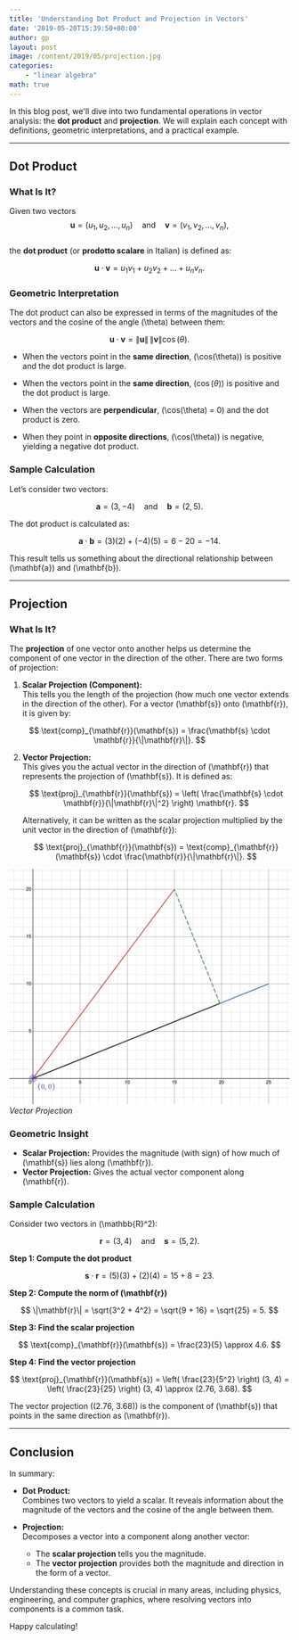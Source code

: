 ```yaml
---
title: 'Understanding Dot Product and Projection in Vectors'
date: '2019-05-20T15:39:50+00:00'
author: gp
layout: post
image: /content/2019/05/projection.jpg
categories:
    - "linear algebra"
math: true
---
```


In this blog post, we'll dive into two fundamental operations in vector analysis: the
**dot product** and **projection**. We will explain each concept with definitions, 
geometric interpretations, and a practical example.

---

## Dot Product

### What Is It?

Given two vectors  
$$
\mathbf{u} = (u_1, u_2, \dots, u_n) \quad \text{and} \quad \mathbf{v} = (v_1, v_2, \dots, v_n),
$$  
the **dot product** (or **prodotto scalare** in Italian) is defined as:

$$
\mathbf{u} \cdot \mathbf{v} = u_1 v_1 + u_2 v_2 + \dots + u_n v_n.
$$

### Geometric Interpretation

The dot product can also be expressed in terms of the magnitudes of the vectors and the cosine of the angle \(\theta\) between them:

$$
\mathbf{u} \cdot \mathbf{v} = \|\mathbf{u}\| \, \|\mathbf{v}\| \cos(\theta).
$$

- When the vectors point in the **same direction**, \(\cos(\theta)\) is positive and the dot product is large.
- When the vectors point in the **same direction**, $(\cos(\theta))$ is positive and the dot product is large.

- When the vectors are **perpendicular**, \(\cos(\theta) = 0\) and the dot product is zero.
- When they point in **opposite directions**, \(\cos(\theta)\) is negative, yielding a negative dot product.

### Sample Calculation

Let’s consider two vectors:

$$
\mathbf{a} = (3, -4) \quad \text{and} \quad \mathbf{b} = (2, 5).
$$

The dot product is calculated as:

$$
\mathbf{a} \cdot \mathbf{b} = (3)(2) + (-4)(5) = 6 - 20 = -14.
$$

This result tells us something about the directional relationship between \(\mathbf{a}\) and \(\mathbf{b}\).

---

## Projection

### What Is It?

The **projection** of one vector onto another helps us determine the component of one vector in the direction of the other. There are two forms of projection:

1. **Scalar Projection (Component):**  
   This tells you the length of the projection (how much one vector extends in the direction of the other). For a vector \(\mathbf{s}\) onto \(\mathbf{r}\), it is given by:
   
  $$
   \text{comp}_{\mathbf{r}}(\mathbf{s}) = \frac{\mathbf{s} \cdot \mathbf{r}}{\|\mathbf{r}\|}.
  $$

2. **Vector Projection:**  
   This gives you the actual vector in the direction of \(\mathbf{r}\) that represents the projection of \(\mathbf{s}\). It is defined as:
   
   $$
   \text{proj}_{\mathbf{r}}(\mathbf{s}) = \left( \frac{\mathbf{s} \cdot \mathbf{r}}{\|\mathbf{r}\|^2} \right) \mathbf{r}.
  $$
   
   Alternatively, it can be written as the scalar projection multiplied by the unit vector in the direction of \(\mathbf{r}\):
   
   $$
   \text{proj}_{\mathbf{r}}(\mathbf{s}) = \text{comp}_{\mathbf{r}}(\mathbf{s}) \cdot \frac{\mathbf{r}}{\|\mathbf{r}\|}.
  $$

![](/content/2019/05/projection.jpg)
_Vector Projection_

### Geometric Insight

- **Scalar Projection:** Provides the magnitude (with sign) of how much of \(\mathbf{s}\) lies along \(\mathbf{r}\).
- **Vector Projection:** Gives the actual vector component along \(\mathbf{r}\).

### Sample Calculation

Consider two vectors in \(\mathbb{R}^2\):

$$
\mathbf{r} = (3, 4) \quad \text{and} \quad \mathbf{s} = (5, 2).
$$

**Step 1: Compute the dot product**

$$
\mathbf{s} \cdot \mathbf{r} = (5)(3) + (2)(4) = 15 + 8 = 23.
$$

**Step 2: Compute the norm of \(\mathbf{r}\)**

$$
\|\mathbf{r}\| = \sqrt{3^2 + 4^2} = \sqrt{9 + 16} = \sqrt{25} = 5.
$$

**Step 3: Find the scalar projection**

$$
\text{comp}_{\mathbf{r}}(\mathbf{s}) = \frac{23}{5} \approx 4.6.
$$

**Step 4: Find the vector projection**

$$
\text{proj}_{\mathbf{r}}(\mathbf{s}) = \left( \frac{23}{5^2} \right) (3, 4) = \left( \frac{23}{25} \right) (3, 4) \approx (2.76, 3.68).
$$

The vector projection \((2.76, 3.68)\) is the component of \(\mathbf{s}\) that points in the same direction as \(\mathbf{r}\).

---

## Conclusion

In summary:

- **Dot Product:**  
  Combines two vectors to yield a scalar. It reveals information about the magnitude of the vectors and the cosine of the angle between them.

- **Projection:**  
  Decomposes a vector into a component along another vector:
  - The **scalar projection** tells you the magnitude.
  - The **vector projection** provides both the magnitude and direction in the form of a vector.

Understanding these concepts is crucial in many areas, including physics, engineering, and computer graphics, where resolving vectors into components is a common task.

Happy calculating!
